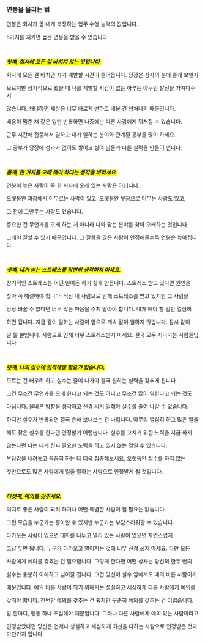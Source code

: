 ### 연봉을 올리는 법 

연봉은 회사가 곧 내게 측정하는 업무 수행 능력의 값입니다. 

5가지를 지키면 높은 연봉을 받을 수 있습니다. 

<br>

***<span style="background-color:yellow">첫째, 회사에 모든 걸 바치지 않는 것입니다.</span>*** 

회사에 모든 걸 바치면 자기 계발할 시간이 줄어듭니다. 당장은 상사의 눈에 좋게 보일지 

모르지만 장기적으로 봤을 때 나를 계발할 시간이 없는 하루는 아무런 발전을 가져다주지 

않습니다. 왜냐하면 세상은 너무 빠르게 변하고 배울 건 넘쳐나기 때문입니다. 

배움이 멈춘 채 같은 일만 반복하면 나중에는 다른 사람에게 뒤쳐질 수 있습니다. 

근무 시간에 집중해서 일하고 내가 일하는 분야와 관계된 공부를 많이 하세요. 

그 공부가 당장에 성과가 없어도 쌓이고 쌓여 남들과 다른 실력을 만들어 냅니다. 

<br>

***<span style="background-color:yellow">둘째, 한 가지를 오래 해야 하다는 생각을 버리세요.</span>***

연봉이 높은 사람이  꼭 한 회사에 오래 있는 사람은 아닙니다. 

오랫동안 과장에서 머무르는 사람이 있고, 오랫동안 부장으로 머무는 사람도 있고, 

그 전에 그만두는 사람도 있습니다. 

중요한 건 무언가를 오래 하는 게 아니라 나와 맞는 분야를 찾아 오래하는 것입니다. 

그래야 잘할 수 있기 때문입니다. 그 잘함을 많은 사람이 인정해줄수록 연봉은 높아집니다.

<br>

***<span style="background-color:yellow">셋째, 내가 받는 스트레스를 당연히 생각하지 마세요.</span>***

장기적인 스트레스는 어떤 일이든 하기 싫게 만듭니다. 스트레스 받고 있다면 원인을 

찾아 꼭 해결해야 합니다. 직장 내 사람으로 인해 스트레스를 받고 있지만 그 사람을 

당장 바꿀 수 없다면 너무 많은 마음을 주지 말아야 합니다. 내가 해야 할 일만 열심히

하면 됩니다. 지금 같이 일하는 사람이 앞으로 계속 같이 일하지 않습니다. 잠시 같이

일 할 뿐입니다. 사람으로 인해 너무 스트레스받지 마세요. 결국 모두 지나가는 사람들입니다.

<br>

***<span style="background-color:yellow">넷째, 나의 실수에 엄격해질 필요가 있습니다.</span>***

모르는 건 배우려 하고 실수는 줄여 나가야 결국 원하는 실력을 갖추게 됩니다.

그건 무조건 무언가를 오래 한다고 되는 것도 아니고 무조건 많이 일한다고 되는 것도 

아닙니다. 올바른 방향을 생각하고 신경 써서 일해야 실수를 줄여 나갈 수 있습니다.

하지만 실수가 반복되면 결국 손해 보내보는 건 나입니다. 아무리 열심히 하고 많은 일을

해도 잦은 실수를 한다면 인정받기 어렵습니다. 실수를 고치기 위한 노력을 지금 하지 

않는다면 나는 내게 진짜 필요한 노력을 하고 있지 않는 것일 수 있습니다. 

부담감을 내려놓고 꼼꼼히 하는 데 더욱 집중해보세요, 오랫동안 실수를 하지 않는 

것만으로도 많은 사람에게 일을 잘하는 사람으로 인정받게 될 것입니다.

<br>

***<span style="background-color:yellow">다섯째, 예의를 갖추세요.</span>***

억지로 좋은 사람이 되려 하거나 어떤 특별한 사림이 될 필요는 없습니다. 

그런 모습을 누군가는 좋아할 수 있지만 누군가는 부담스러워할 수 있습니다. 

다가오는 사람이 있으면 대화를 나누고 멀리 있는 사람이 있으면 자연스럽게 

그냥 두면 됩니다. 누군가 다가오고 멀어지는 것에 너무 신경 쓰지 마세요. 다만 모든 

사람에게 예의를 갖추는 건 필요합니다. 그렇게 한다면 어떤 상사는 당신의 한두 번의 

실수는 충분히 이해하고 넘어갈 겁니다. 그건 당신이 실수 앞에서도 예의 바른 사람이기 

때문입니다. 예의 바른 사람이 되기 위해서는 성실하고 세심하게 다른 사람에게 예의를 

갖춰야 합니다. 한번만 예의를 갖추는 건 쉽지만 꾸준히 예의를 갖추는 건 어렵습니다. 

말 한마디, 행동 하나 조심해야 때문입니다. 그러나 다른 사람에게 예의 있는 사람이라고 

인정받았다면 당신은 언제나 성실하고 세심하게 최선을 다하는 사람으로 인정받은 것과 마찬가지 입니다.